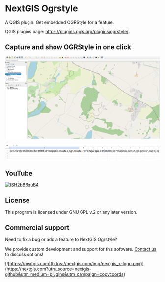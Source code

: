 # NextGIS Ogrstyle

A QGIS plugin. Get embedded OGRStyle for a feature.

QGIS plugins page: https://plugins.qgis.org/plugins/ogrstyle/ 

## Capture and show OGRStyle in one click

![copycoords](./assets/screenshot.png)

![image-20240403100351415](./assets/results.png)

## YouTube

[![ISH2bB6quB4](https://github.com/nextgis/qgis_copy_coords/assets/101568545/2c899cfa-347c-4caa-844b-7ad81d2d3742)](https://youtu.be/ISH2bB6quB4)

## License

This program is licensed under GNU GPL v.2 or any later version.

## Commercial support

Need to fix a bug or add a feature to NextGIS Ogrstyle? 

We provide custom development and support for this software. [Contact us](https://nextgis.com/contact/?utm_source=nextgis-github&utm_medium=plugins&utm_campaign=copycoords) to discuss options!


[![https://nextgis.com](https://nextgis.com/img/nextgis_x-logo.png)](https://nextgis.com?utm_source=nextgis-github&utm_medium=plugins&utm_campaign=copycoords)
